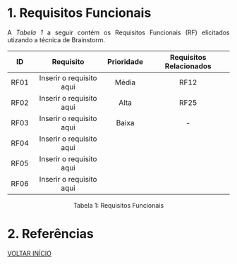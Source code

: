 # 1. Requisitos Funcionais

<p align="justify">A <i>Tabela 1</i> a seguir contém os Requisitos Funcionais (RF) elicitados utizando a técnica de Brainstorm.</p>

| ID   |                                 Requisito                                 | Prioridade | Requisitos Relacionados |
| :--: | :-----------------------------------------------------------------------: | :--------: | :---------: |
| RF01 |              Inserir o requisito aqui                                     |  Média     |    RF12     |
| RF02 |              Inserir o requisito aqui                                     |  Alta      |    RF25     |
| RF03 |              Inserir o requisito aqui                                     |  Baixa     |     -       |
| RF04 |              Inserir o requisito aqui                                     |            |             |
| RF05 |              Inserir o requisito aqui                                     |            |             |
| RF06 |              Inserir o requisito aqui                                     |            |             |


<div style="text-align: center">
<p>Tabela 1: Requisitos Funcionais</p>
</div>

# 2. Referências


<a href="../README.md">VOLTAR INÍCIO</a>

